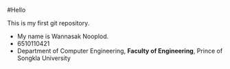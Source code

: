 #Hello

This is my first git repository.
* My name is Wannasak Nooplod.
* 6510110421
* Department of Computer Engineering, **Faculty of Engineering**, Prince of Songkla University
